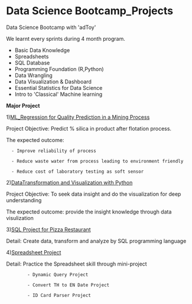 # Data Science Bootcamp_Projects

Data Science Bootcamp with 'adToy'

We learnt every sprints during 4 month program.
- Basic Data Knowledge
- Spreadsheets
- SQL Database
- Programming Foundation (R,Python)
- Data Wrangling
- Data Visualization & Dashboard
- Essential Statistics for Data Science
- Intro to 'Classical' Machine learning

**Major Project** 

1)[ML_Regression for Quality Prediction in a Mining Process](https://github.com/KorrapatYairit/bootcamp_projects/blob/main/Machine-Learning%20Project/ML_Regression_Quality%20Prediction%20in%20a%20Mining%20Process_Rev.01.ipynb) 

   Project Objective: Predict % silica in product after flotation process. 
   
   The expected outcome:
   
      - Improve reliability of process
      
      - Reduce waste water from process leading to environment friendly
      
      - Reduce cost of laboratory testing as soft sensor

2)[DataTransformation and Visualization with Python](https://github.com/KorrapatYairit/bootcamp_projects/blob/main/DataTransformationandVisualizationWithPython/Project_DataTransformation%20and%20Visulization%20in%20Python.ipynb)

   Project Objective: To seek data insight and do the visualization for deep understanding  
   
   The expected outcome: provide the insight knowledge through data visulization
   
3)[SQL Project for Pizza Restaurant](https://github.com/KorrapatYairit/bootcamp_projects/blob/main/SQL%20Project/Pizza%20Restaurant%20Project.sql)

   Detail: Create data, transform and analyze by SQL programming language 
   
4)[Spreadsheet Project](https://view.officeapps.live.com/op/view.aspx?src=https%3A%2F%2Fraw.githubusercontent.com%2FKorrapatYairit%2Fbootcamp_projects%2Fmain%2FSpreadsheets%2FProject%2520for%2520Spreadsheet%2520Part.xlsx&wdOrigin=BROWSELINK)

   Detail: Practice the Spreadsheet skill through mini-project
   
            - Dynamic Query Project
            
            - Convert TH to EN Date Project
            
            - ID Card Parser Project

